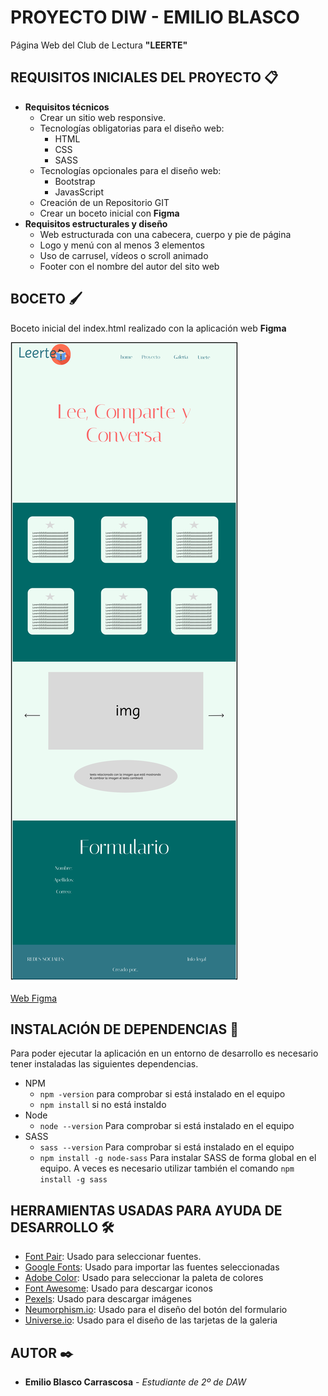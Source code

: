 # PROYECTO DIW - EMILIO BLASCO

Página Web del Club de Lectura **"LEERTE"**

## **REQUISITOS INICIALES DEL PROYECTO** 📋

- **Requisitos técnicos**
  - Crear un sitio web responsive.
  - Tecnologías obligatorias para el diseño web:
    - HTML
    - CSS
    - SASS
  - Tecnologías opcionales para el diseño web:
    - Bootstrap
    - JavasScript
  - Creación de un Repositorio GIT
  - Crear un boceto inicial con **Figma**
- **Requisitos estructurales y diseño**
  - Web estructurada con una cabecera, cuerpo y pie de página
  - Logo y menú con al menos 3 elementos
  - Uso de carrusel, vídeos o scroll animado
  - Footer con el nombre del autor del sito web

## **BOCETO** 🖌️​

Boceto inicial del index.html realizado con la aplicación web **Figma**

![foto boceto](./assets/img/index.html.png)

[Web Figma](https://www.figma.com/)

## **INSTALACIÓN DE DEPENDENCIAS** 🔧

Para poder ejecutar la aplicación en un entorno de desarrollo es necesario tener instaladas las siguientes dependencias.

- NPM
  - `npm -version` para comprobar si está instalado en el equipo
  - `npm install` si no está instaldo
- Node
  - `node --version` Para comprobar si está instalado en el equipo
- SASS
  - `sass --version` Para comprobar si está instalado en el equipo
  - `npm install -g node-sass` Para instalar SASS de forma global en el equipo. A veces es necesario utilizar también el comando `npm install -g sass`

## **HERRAMIENTAS USADAS PARA AYUDA DE DESARROLLO** 🛠️

- [Font Pair](https://www.fontpair.co/): Usado para seleccionar fuentes.
- [Google Fonts](https://fonts.google.com/): Usado para importar las fuentes seleccionadas
- [Adobe Color](https://color.adobe.com/es/create): Usado para seleccionar la paleta de colores
- [Font Awesome](https://fontawesome.com/): Usado para descargar iconos
- [Pexels](https://www.pexels.com/es-es/): Usado para descargar imágenes
- [Neumorphism.io](https://neumorphism.io/#e0e0e0): Usado para el diseño del botón del formulario
- [Universe.io](https://uiverse.io/): Usado para el diseño de las tarjetas de la galeria

## **AUTOR** ✒️

- **Emilio Blasco Carrascosa** - _Estudiante de 2º de DAW_
